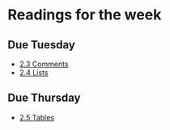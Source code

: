 # Readings for the week
## Due Tuesday
* [2.3 Comments](https://learn.zybooks.com/zybook/UNCOBACS200SanchezSpring2022/chapter/2/section/3)
* [2.4 Lists](https://learn.zybooks.com/zybook/UNCOBACS200SanchezSpring2022/chapter/2/section/4)
## Due Thursday
* [2.5 Tables](https://learn.zybooks.com/zybook/UNCOBACS200SanchezSpring2022/chapter/2/section/5)
